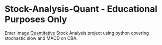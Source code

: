 # Stock-Analysis-Quant - Educational Purposes Only 
Enter image
<a href="https://www.investopedia.com/terms/q/quantitativeanalysis.asp#:~:text=Quantitative%20analysis%20%28QA%29%20in%20finance%20refers%20to%20the,of%20financial%20data%20that%20might%20affect%20the%20market.">Quantitative</a> Stock Analysis project using python covering  stochastic slow and MACD on CBA.
